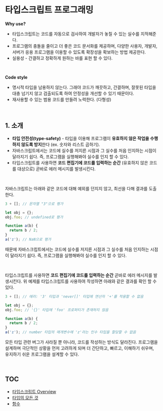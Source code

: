 # 타입스크립트 프로그래밍

**Why use?**

- 타입스크립트는 코드를 자동으로 검사하여 개발자가 놓칠 수 있는 실수를 지적해준다.
- 프로그램의 충돌을 줄이고 더 좋은 코드 문서화를 제공하며, 다양한 사용자, 개발자, 서버가 응용 프로그램을 이용할 수 있도록 확장성을 확보하는 방법 제공한다.
- 실용성 - 간결하고 정확하게 원하는 바를 표현 할 수 있다.

&nbsp;

**Code style**

- 명시적 타입을 남용하지 않는다. 그래야 코드가 깨끗하고, 간결하며, 잘못된 타입을 대충 넘기지 않고 검출되도록 하여 안정성을 개선할 수 있기 때문이다.
- 재사용할 수 있는 범용 코드를 만들려 노력한다. (다형성)

&nbsp;

## 1. 소개

- **타입 안전성(type-safety)** - 타입을 이용해 프로그램이 **유효하지 않은 작업을 수행하지 않도록 방지**한다 (ex. 숫자와 리스트 곱하기).
- 자바스크립트에서는 코드에 실수를 저지른 시점과 그 실수를 처음 인지하는 시점이 달라지기 쉽다. 즉, 프로그램을 실행해봐야 실수를 인지 할 수 있다.
- 타입스크립트를 사용하면 **코드 편집기에 코드를 입력하는 순간** (유효하지 않은 코드를 대상으로) 곧바로 에러 메시지를 발생시킨다.

&nbsp;

자바스크립트는 아래와 같은 코드에 대해 예외를 던지지 않고, 최선을 다해 결과를 도출한다.

```javascript
3 + []; // 문자열 "3"으로 평가

let obj = {};
obj.foo; // undefined로 평가

function a(b) {
  return b / 2;
}
a('z'); // NaN으로 평가
```

때문에 자바스크립트에서는 코드에 실수를 저지른 시점과 그 실수를 처음 인지하는 시점이 달라지기 쉽다. 즉, 프로그램을 실행해봐야 실수를 인지 할 수 있다.

&nbsp;  

타입스크립트를 사용하면 **코드 편집기에 코드를 입력하는 순간** 곧바로 에러 메시지를 발생시킨다. 위 예제를 타입스크립트를 사용하여 작성하면 아래와 같은 결과를 확인 할 수 있다.

```typescript
3 + []; // 에러: '3' 타입과 'never[]' 타입에 연산자 '+'를 적용할 수 없음

let obj = {};
obj.foo; // '{}' 타입에 'foo' 프로퍼티가 존재하지 않음

function a(b) {
  return b / 2;
}
a('z'); // number 타입의 매개변수에 'z'라는 인수 타입을 할당할 수 없음
```

모든 타입 관련 버그가 사라질 뿐 아니라, 코드를 작성하는 방식도 달라진다. 프로그램을 설계하며 극단적인 상황을 먼저 고려하게 되며 더 간단하고, 빠르고, 이해하기 쉬우며, 유지하기 쉬운 프로그램을 설계할 수 있다.

&nbsp;

## TOC

* [타입스크립트 Overview](./src/chapter2)
* [타입의 모든 것](./src/chapter3)
* [함수](./src/chapter4)

&nbsp;  

